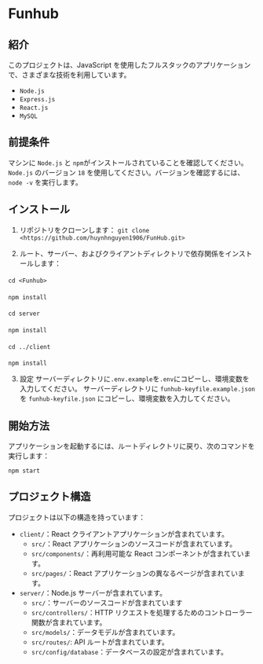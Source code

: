 # Funhub

## 紹介

このプロジェクトは、JavaScript を使用したフルスタックのアプリケーションで、さまざまな技術を利用しています。

- `Node.js`
- `Express.js`
- `React.js`
- `MySQL`

## 前提条件

マシンに `Node.js` と `npm`がインストールされていることを確認してください。
`Node.js` のバージョン `18` を使用してください。バージョンを確認するには、`node -v` を実行します。

## インストール

1. リポジトリをクローンします：
   `git clone <https://github.com/huynhnguyen1906/FunHub.git>`

2. ルート、サーバー、およびクライアントディレクトリで依存関係をインストールします：

####

    cd <Funhub>

####

    npm install

####

    cd server

####

    npm install

####

    cd ../client

####

    npm install

3. 設定
   サーバーディレクトリに`.env.example`を`.env`にコピーし、環境変数を入力してください。
   サーバーディレクトリに `funhub-keyfile.example.json` を `funhub-keyfile.json` にコピーし、環境変数を入力してください。

## 開始方法

アプリケーションを起動するには、ルートディレクトリに戻り、次のコマンドを実行します：

    npm start

## プロジェクト構造

プロジェクトは以下の構造を持っています：

- `client/`：React クライアントアプリケーションが含まれています。
  - `src/`：React アプリケーションのソースコードが含まれています。
  - `src/components/`：再利用可能な React コンポーネントが含まれています。
  - `src/pages/`：React アプリケーションの異なるページが含まれています。
- `server/`：Node.js サーバーが含まれています。
  - `src/`：サーバーのソースコードが含まれています
  - `src/controllers/`：HTTP リクエストを処理するためのコントローラー関数が含まれています。
  - `src/models/`：データモデルが含まれています。
  - `src/routes/`: API ルートが含まれています。
  - `src/config/database`：データベースの設定が含まれています。
